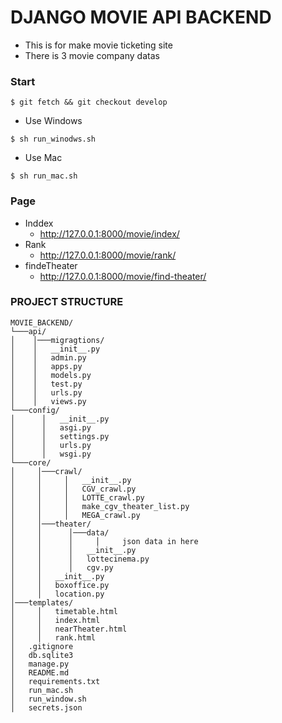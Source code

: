 # DJANGO MOVIE API BACKEND

- This is for make movie ticketing site
- There is 3 movie company datas


### Start
```
$ git fetch && git checkout develop
```
- Use Windows
```
$ sh run_winodws.sh
```
- Use Mac
```
$ sh run_mac.sh
```

### Page
- Inddex
    - http://127.0.0.1:8000/movie/index/
- Rank
    - http://127.0.0.1:8000/movie/rank/
- findeTheater
    - http://127.0.0.1:8000/movie/find-theater/
    
### PROJECT STRUCTURE
```
MOVIE_BACKEND/
└───api/ 
│    │───migragtions/
│    │   __init__.py
│    │   admin.py
│    │   apps.py
│    │   models.py
│    │   test.py
│    │   urls.py
│    │   views.py
└───config/
│      │   __init__.py
│      │   asgi.py
│      │   settings.py
│      │   urls.py
│      │   wsgi.py
└───core/
│     │───crawl/
│     │     │   __init__.py
│     │     │   CGV_crawl.py
│     │     │   LOTTE_crawl.py
│     │     │   make_cgv_theater_list.py
│     │     │   MEGA_crawl.py
│     │───theater/
│     │      │───data/
│     │      │     │     json data in here 
│     │      │   __init__.py
│     │      │   lottecinema.py
│     │      │   cgv.py
│     │   __init__.py
│     │   boxoffice.py
│     │   location.py
│───templates/
│     │   timetable.html
│     │   index.html
│     │   nearTheater.html
│     │   rank.html
│   .gitignore
│   db.sqlite3
│   manage.py
│   README.md
│   requirements.txt
│   run_mac.sh
│   run_window.sh
│   secrets.json 
```

